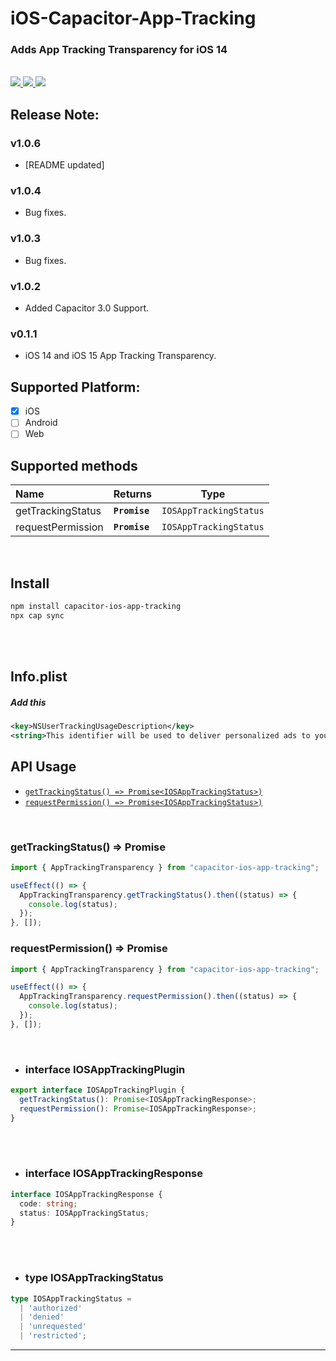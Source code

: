 # iOS-Capacitor-App-Tracking

### Adds App Tracking Transparency for iOS 14

<br/>

<!-- Badges -->
<a href="https://npmjs.com/package/capacitor-ios-app-tracking">
  <img src="https://badgen.net/npm/v/capacitor-ios-app-tracking">
</a>
<a href="https://npmjs.com/package/capacitor-ios-app-tracking">
  <img src="https://badgen.net/npm/dt/capacitor-ios-app-tracking">
</a>
<a href="https://npmjs.com/package/capacitor-ios-app-tracking">
  <img src="https://badgen.net/npm/license/capacitor-ios-app-tracking">
</a>

## Release Note:

### v1.0.6
- [README updated]

### v1.0.4
- Bug fixes.

### v1.0.3
- Bug fixes.

### v1.0.2

- Added Capacitor 3.0 Support.

### v0.1.1

- iOS 14 and iOS 15 App Tracking Transparency.

## Supported Platform:

- [x] iOS
- [ ] Android
- [ ] Web

## Supported methods

| Name              | Returns       | Type                              |
| :---------------- | ------------- | --------------------------------- |
| getTrackingStatus | **`Promise`** | <code>IOSAppTrackingStatus</code> |
| requestPermission | **`Promise`** | <code>IOSAppTrackingStatus</code> |

<br/>

## Install

```bash
npm install capacitor-ios-app-tracking
npx cap sync
```

<br/>
<br/>


## Info.plist
##### Add this
```xml
<key>NSUserTrackingUsageDescription</key>
<string>This identifier will be used to deliver personalized ads to you.</string>
```

## API Usage
<docgen-index>

- [`getTrackingStatus() => Promise<IOSAppTrackingStatus>)`](#getTrackingStatus)
- [`requestPermission() => Promise<IOSAppTrackingStatus>)`](#requestPermission)

</docgen-index>

<docgen-api>
<!--Update the source file JSDoc comments and rerun docgen to update the docs below-->
<br/>
  
### getTrackingStatus() => Promise<IOSAppTrackingStatus>
  
```typescript
import { AppTrackingTransparency } from "capacitor-ios-app-tracking";

useEffect(() => {
  AppTrackingTransparency.getTrackingStatus().then((status) => {
    console.log(status);
  });
}, []);


```
  
### requestPermission() => Promise<IOSAppTrackingStatus>

```typescript  
import { AppTrackingTransparency } from "capacitor-ios-app-tracking";

useEffect(() => {
  AppTrackingTransparency.requestPermission().then((status) => {
    console.log(status);
  });
}, []);
```
  
<br/>

- ### interface IOSAppTrackingPlugin

```typescript
export interface IOSAppTrackingPlugin {
  getTrackingStatus(): Promise<IOSAppTrackingResponse>;
  requestPermission(): Promise<IOSAppTrackingResponse>;
}
```

<br/>
<br/>

- ### interface IOSAppTrackingResponse

```typescript
interface IOSAppTrackingResponse {
  code: string;
  status: IOSAppTrackingStatus;
}
```

<br/>
<br/>

- ### type IOSAppTrackingStatus

```typescript
type IOSAppTrackingStatus =
  | 'authorized'
  | 'denied'
  | 'unrequested'
  | 'restricted';
```

---

</docgen-api>
